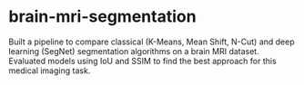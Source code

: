 # brain-mri-segmentation
Built a pipeline to compare classical (K-Means, Mean Shift, N-Cut) and deep learning (SegNet) segmentation algorithms on a brain MRI dataset. Evaluated models using IoU and SSIM to find the best approach for this medical imaging task.
